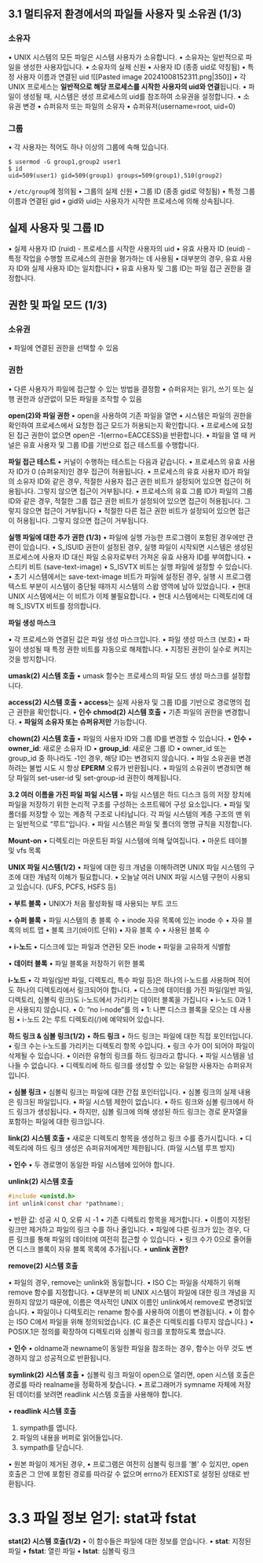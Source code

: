 ## 3.1 멀티유저 환경에서의 파일들 사용자 및 소유권 (1/3)
### 소유자
• UNIX 시스템의 모든 파일은 시스템 사용자가 소유합니다.
• 소유자는 일반적으로 파일을 생성한 사용자입니다.
• 소유자의 실제 신원
	• 사용자 ID (종종 uid로 약칭됨)
	• 특정 사용자 이름과 연결된 uid
![[Pasted image 20241008152311.png|350]]
• 각 UNIX 프로세스는 **일반적으로 해당 프로세스를 시작한 사용자의 uid와 연결**됩니다.
• 파일이 생성될 때, 시스템은 생성 프로세스의 uid를 참조하여 소유권을 설정합니다.
• 소유권 변경
	• 슈퍼유저 또는 파일의 소유자
	• 슈퍼유저(username=root, uid=0)
### 그룹
• 각 사용자는 적어도 하나 이상의 그룹에 속해 있습니다.
```shell
$ usermod -G group1,group2 user1
$ id
uid=509(user1) gid=509(group1) groups=509(group1),510(group2)
```
• `/etc/group`에 정의됨
• 그룹의 실제 신원
	• 그룹 ID (종종 gid로 약칭됨)
	• 특정 그룹 이름과 연결된 gid
• gid와 uid는 사용자가 시작한 프로세스에 의해 상속됩니다.

## 실제 사용자 및 그룹 ID
• 실제 사용자 ID (ruid) - 프로세스를 시작한 사용자의 uid
• 유효 사용자 ID (euid) - 특정 작업을 수행할 프로세스의 권한을 평가하는 데 사용됨
• 대부분의 경우, 유효 사용자 ID와 실제 사용자 ID는 일치합니다
• 유효 사용자 및 그룹 ID는 파일 접근 권한을 결정합니다.

## 권한 및 파일 모드 (1/3)
### 소유권
• 파일에 연결된 권한을 선택할 수 있음
### 권한
• 다른 사용자가 파일에 접근할 수 있는 방법을 결정함
• 슈퍼유저는 읽기, 쓰기 또는 실행 권한과 상관없이 모든 파일을 조작할 수 있음
  
**open(2)와 파일 권한**
• open을 사용하여 기존 파일을 열면
• 시스템은 파일의 권한을 확인하여 프로세스에서 요청한 접근 모드가 허용되는지 확인합니다.
• 프로세스에 요청된 접근 권한이 없으면 open은 -1(errno=EACCESS)을 반환합니다.
• 파일을 열 때 커널은 유효 사용자 및 그룹 ID를 기반으로 접근 테스트를 수행합니다.

**파일 접근 테스트**
• 커널이 수행하는 테스트는 다음과 같습니다.
• 프로세스의 유효 사용자 ID가 0 (슈퍼유저)인 경우 접근이 허용됩니다.
• 프로세스의 유효 사용자 ID가 파일의 소유자 ID와 같은 경우, 적절한 사용자 접근 권한 비트가 설정되어 있으면 접근이 허용됩니다. 그렇지 않으면 접근이 거부됩니다.
• 프로세스의 유효 그룹 ID가 파일의 그룹 ID와 같은 경우, 적절한 그룹 접근 권한 비트가 설정되어 있으면 접근이 허용됩니다. 그렇지 않으면 접근이 거부됩니다
• 적절한 다른 접근 권한 비트가 설정되어 있으면 접근이 허용됩니다. 그렇지 않으면 접근이 거부됩니다.

**실행 파일에 대한 추가 권한 (1/3)**
• 파일에 실행 가능한 프로그램이 포함된 경우에만 관련이 있습니다.
• S_ISUID 권한이 설정된 경우, 실행 파일이 시작되면 시스템은 생성된 프로세스에 사용자 ID 대신 파일 소유자로부터 가져온 유효 사용자 ID를 부여합니다.
• 스티키 비트 (save-text-image)
• S_ISVTX 비트는 실행 파일에 설정할 수 있습니다.
• 초기 시스템에서는 save-text-image 비트가 파일에 설정된 경우, 실행 시 프로그램 텍스트 부분이 시스템이 중단될 때까지 시스템의 스왑 영역에 남아 있었습니다.
• 현대 UNIX 시스템에서는 이 비트가 이제 불필요합니다.
• 현대 시스템에서는 디렉토리에 대해 S_ISVTX 비트를 정의합니다.

**파일 생성 마스크**

• 각 프로세스와 연결된 값은 파일 생성 마스크입니다.
• 파일 생성 마스크 (보호)
• 파일이 생성될 때 특정 권한 비트를 자동으로 해제합니다.
• 지정된 권한이 실수로 켜지는 것을 방지합니다.
  
**umask(2) 시스템 호출**
• umask 함수는 프로세스의 파일 모드 생성 마스크를 설정합니다.

**access(2) 시스템 호출**
• **access**는 실제 사용자 및 그룹 ID를 기반으로 경로명의 접근 권한을 확인합니다.
• **인수**
**chmod(2) 시스템 호출**
• 기존 파일의 권한을 변경합니다.
• **파일의 소유자 또는 슈퍼유저만** 가능합니다.

**chown(2) 시스템 호출**
• 파일의 사용자 ID와 그룹 ID를 변경할 수 있습니다.
• **인수**
• **owner_id**: 새로운 소유자 ID
• **group_id**: 새로운 그룹 ID
• owner_id 또는 group_id 중 하나라도 -1인 경우, 해당 ID는 변경되지 않습니다.
• 파일 소유권을 변경하려는 불법 시도 시 항상 **EPERM** 오류가 반환됩니다.
• 파일의 소유권이 변경되면 해당 파일의 set-user-id 및 set-group-id 권한이 해제됩니다.

**3.2 여러 이름을 가진 파일**
**파일 시스템**
• 파일 시스템은 하드 디스크 등의 저장 장치에 파일을 저장하기 위한 논리적 구조를 구성하는 소프트웨어 구성 요소입니다.
• 파일 및 폴더를 저장할 수 있는 계층적 구조로 나타납니다. 각 파일 시스템의 계층 구조의 맨 위는 일반적으로 “루트”입니다.
• 파일 시스템은 파일 및 폴더의 명명 규칙을 지정합니다.

**Mount-on**
• 디렉토리는 마운트된 파일 시스템에 의해 덮여집니다.
• 마운트 테이블 및 vfs 목록

**UNIX 파일 시스템(1/2)**
• 파일에 대한 링크 개념을 이해하려면 UNIX 파일 시스템의 구조에 대한 개념적 이해가 필요합니다.
• 오늘날 여러 UNIX 파일 시스템 구현이 사용되고 있습니다. (UFS, PCFS, HSFS 등)

• **부트 블록**
• UNIX가 처음 활성화될 때 사용되는 부트 코드

• **슈퍼 블록**
• 파일 시스템의 총 블록 수
• inode 자유 목록에 있는 inode 수
• 자유 블록의 비트 맵
• 블록 크기(바이트 단위)
• 자유 블록 수
• 사용된 블록 수

• **i-노드**
• 디스크에 있는 파일과 연관된 모든 inode
• 파일을 고유하게 식별함

• **데이터 블록**
• 파일 블록을 저장하기 위한 블록

**i-노드**
• 각 파일(일반 파일, 디렉토리, 특수 파일 등)은 하나의 i-노드를 사용하며 적어도 하나의 디렉토리에서 링크되어야 합니다.
• 디스크에 데이터를 가진 파일(일반 파일, 디렉토리, 심볼릭 링크)도 i-노드에서 가리키는 데이터 블록을 가집니다
• i-노드 0과 1은 사용되지 않습니다.
• 0: “no i-node”를 의
• 1: 나쁜 디스크 블록을 모으는 데 사용됨
• i-노드 2는 루트 디렉토리(/)에 예약되어 있습니다.

**하드 링크 & 심볼 링크(1/2)**
• **하드 링크**
• 하드 링크는 파일에 대한 직접 포인터입니다.
• 링크 수는 i-노드를 가리키는 디렉토리 항목 수입니다.
• 링크 수가 0이 되어야 파일이 삭제될 수 있습니다.
• 이러한 유형의 링크를 하드 링크라고 합니다.
• 파일 시스템을 넘나들 수 없습니다.
• 디렉토리에 하드 링크를 생성할 수 있는 유일한 사용자는 슈퍼유저입니다.

• **심볼 링크**
• 심볼릭 링크는 파일에 대한 간접 포인터입니다.
• 심볼 링크의 실제 내용은 링크된 파일입니다.
• 파일 시스템 제한이 없습니다.
• 하드 링크와 심볼 링크에서 하드 링크가 생성됩니다.
• 하지만, 심볼 링크에 의해 생성된 하드 링크는 경로 문자열을 포함하는 파일에 대한 링크입니다.

**link(2) 시스템 호출**
• 새로운 디렉토리 항목을 생성하고 링크 수를 증가시킵니다.
• 디렉토리에 하드 링크 생성은 슈퍼유저에게만 제한됩니다. (파일 시스템 루프 방지)

• **인수**
• 두 경로명이 동일한 파일 시스템에 있어야 합니다.

**unlink(2) 시스템 호출**
```c
#include <unistd.h>
int unlink(const char *pathname);
```
• 반환 값: 성공 시 0, 오류 시 -1
• 기존 디렉토리 항목을 제거합니다.
• 이름이 지정된 링크만 제거하고 파일의 링크 수를 하나 줄입니다.
• 파일에 다른 링크가 있는 경우, 다른 링크를 통해 파일의 데이터에 여전히 접근할 수 있습니다.
• 링크 수가 0으로 줄어들면 디스크 블록이 자유 블록 목록에 추가됩니다.
• **unlink 권한?**

**remove(2) 시스템 호출**

• 파일의 경우, remove는 unlink와 동일합니다.
• ISO C는 파일을 삭제하기 위해 remove 함수를 지정합니다.
• 대부분의 비 UNIX 시스템이 파일에 대한 링크 개념을 지원하지 않았기 때문에, 이름은 역사적인 UNIX 이름인 unlink에서 remove로 변경되었습니다.
• 파일이나 디렉토리는 rename 함수를 사용하여 이름이 변경됩니다.
• 이 함수는 ISO C에서 파일을 위해 정의되었습니다. (C 표준은 디렉토리를 다루지 않습니다.)
• POSIX.1은 정의를 확장하여 디렉토리와 심볼릭 링크를 포함하도록 했습니다.

• **인수**
• oldname과 newname이 동일한 파일을 참조하는 경우, 함수는 아무 것도 변경하지 않고 성공적으로 반환됩니다.

**symlink(2) 시스템 호출**
• 심볼릭 링크 파일이 open으로 열리면, open 시스템 호출은 경로를 따라 realname을 정확하게 찾습니다.
• 프로그래머가 symname 자체에 저장된 데이터를 보려면 readlink 시스템 호출을 사용해야 합니다.

• **readlink 시스템 호출**
1. sympath를 엽니다.
2. 파일의 내용을 버퍼로 읽어들입니다.
3. sympath를 닫습니다.

• 원본 파일이 제거된 경우,
• 프로그램은 여전히 심볼릭 링크를 ‘볼’ 수 있지만, open 호출은 그 안에 포함된 경로를 따라갈 수 없으며 errno가 EEXIST로 설정된 상태로 반환됩니다.

# 3.3 파일 정보 얻기: stat과 fstat
**stat(2) 시스템 호출(1/2)**
• 이 함수들은 파일에 대한 정보를 얻습니다.
• **stat**: 지정된 파일
• **fstat**: 열린 파일
• **lstat**: 심볼릭 링크